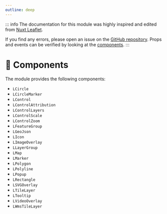 ```yaml
---
outline: deep
---
```


::: info
The documentation for this module was highly inspired and edited from [Nuxt Leaflet](https://leaflet.nuxtjs.org/).

If you find any errors, please open an issue on the [GitHub repository](https://github.com/maxel01/vue-leaflet).
Props and events can be verified by looking at the [components](https://github.com/maxel01/vue-leaflet/tree/master/src/components).
:::

# 🧩 Components

The module provides the following components:

- `LCircle`
- `LCircleMarker`
- `LControl`
- `LControlAttribution`
- `LControlLayers`
- `LControlScale`
- `LControlZoom`
- `LFeatureGroup`
- `LGeoJson`
- `LIcon`
- `LImageOverlay`
- `LLayerGroup`
- `LMap`
- `LMarker`
- `LPolygon`
- `LPolyline`
- `LPopup`
- `LRectangle`
- `LSVGOverlay`
- `LTileLayer`
- `LTooltip`
- `LVideoOverlay`
- `LWmsTileLayer`